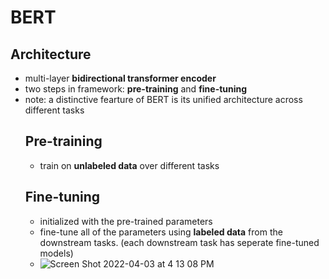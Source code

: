 # BERT
 ## Architecture
 - multi-layer **bidirectional transformer encoder**
- two steps in framework: **pre-training** and **fine-tuning**
- note: a distinctive fearture of BERT is its unified architecture across different tasks
  ## Pre-training 
  - train on **unlabeled data** over different tasks
  ## Fine-tuning
  - initialized with the pre-trained parameters
  - fine-tune all of the parameters using **labeled data** from the downstream tasks. (each downstream task has seperate fine-tuned models)
  - ![Screen Shot 2022-04-03 at 4 13 08 PM](https://user-images.githubusercontent.com/95585390/161446594-ee85056e-d266-46d3-a0ba-f2b111751d67.png)
